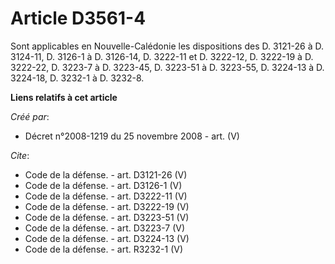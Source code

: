 # Article D3561-4

Sont applicables en Nouvelle-Calédonie les dispositions des D. 3121-26 à D. 3124-11, D. 3126-1 à D. 3126-14, D. 3222-11 et D.
3222-12, D. 3222-19 à D. 3222-22, D. 3223-7 à D. 3223-45, D. 3223-51 à D. 3223-55, D. 3224-13 à D. 3224-18, D. 3232-1 à D.
3232-8.

**Liens relatifs à cet article**

_Créé par_:

  - Décret n°2008-1219 du 25 novembre 2008 - art. (V)

_Cite_:

  - Code de la défense. - art. D3121-26 (V)
  - Code de la défense. - art. D3126-1 (V)
  - Code de la défense. - art. D3222-11 (V)
  - Code de la défense. - art. D3222-19 (V)
  - Code de la défense. - art. D3223-51 (V)
  - Code de la défense. - art. D3223-7 (V)
  - Code de la défense. - art. D3224-13 (V)
  - Code de la défense. - art. R3232-1 (V)
